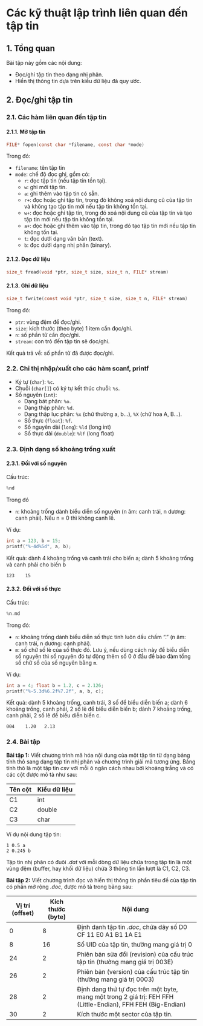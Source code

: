 # Các kỹ thuật lập trình liên quan đến tập tin

## 1. Tổng quan

Bài tập này gồm các nội dung:

- Đọc/ghi tập tin theo dạng nhị phân.
- Hiển thị thông tin dựa trên kiểu dữ liệu đã quy ước.

## 2. Đọc/ghi tập tin

### 2.1. Các hàm liên quan đến tập tin

#### 2.1.1. Mở tập tin

```c
FILE* fopen(const char *filename, const char *mode)
```

Trong đó:

- `filename`: tên tập tin
- `mode`: chế độ đọc ghi, gồm có:
    - `r`: đọc tập tin (nếu tập tin tồn tại).
    - `w`: ghi mới tập tin.
    - `a`: ghi thêm vào tập tin có sẵn.
    - `r+`: đọc hoặc ghi tập tin, trong đó không xoá nội dung cũ của tập tin và không tạo tập tin mới nếu tập tin không tồn tại.
    - `w+`: đọc hoặc ghi tập tin, trong đó xoá nội dung cũ của tập tin và tạo tập tin mới nếu tập tin không tồn tại.
    - `a+`: đọc hoặc ghi thêm vào tập tin, trong đó tạo tập tin mới nếu tập tin không tồn tại.
    - `t`: đọc dưới dạng văn bản (text).
    - `b`: đọc dưới dạng nhị phân (binary).

#### 2.1.2. Đọc dữ liệu

```c
size_t fread(void *ptr, size_t size, size_t n, FILE* stream) 
```

#### 2.1.3. Ghi dữ liệu

```c
size_t fwrite(const void *ptr, size_t size, size_t n, FILE* stream)
```

Trong đó:

- `ptr`: vùng đệm để đọc/ghi.
- `size`: kích thước (theo byte) 1 item cần đọc/ghi.
- `n`: số phần tử cần đọc/ghi.
- `stream`: con trỏ đến tập tin sẽ đọc/ghi.

Kết quả trả về: số phần tử đã được đọc/ghi.

### 2.2. Chỉ thị nhập/xuất cho các hàm scanf, printf

- Ký tự (`char`): `%c`.
- Chuỗi (`char[]`) có ký tự kết thúc chuỗi: `%s`.
- Số nguyên (`int`):
    - Dạng bát phân: `%o`.
    - Dạng thập phân: `%d`.
    - Dạng thập lục phân: `%x` (chữ thường a, b…), `%X` (chữ hoa A, B…).
    - Số thực (`float`): `%f`.
    - Số nguyên dài (`long`): `%ld` (long int)
    - Số thực dài (`double`): `%lf` (long float)

### 2.3. Định dạng số khoảng trống xuất

#### 2.3.1. Đối với số nguyên

Cấu trúc:

```c
%nd
```
Trong đó

- `n`: khoảng trống dành biểu diễn số nguyên (n âm: canh trái, n dương: canh phải). Nếu n = 0 thì không canh lề.

Ví dụ:

```c
int a = 123, b = 15;
printf("%-4d%5d", a, b);
```

Kết quả: dành 4 khoảng trống và canh trái cho biến a; dành 5 khoảng trống và canh phải cho biến b

```
123    15
```

#### 2.3.2. Đối với số thực

Cấu trúc:

```c
%n.md
```

Trong đó:

- `n`: khoảng trống dành biểu diễn số thực tính luôn dấu chấm “.” (n âm: canh trái, n dương: canh phải).
- `m`: số chữ số lẻ của số thực đó. Lưu ý, nếu dùng cách này để biểu diễn số nguyên thì số nguyên đó tự động thêm số 0 ở đầu để bảo đảm tổng số chữ số của số nguyên bằng `m`.

Ví dụ:

```c
int a = 4; float b = 1.2, c = 2.126;
printf("%-5.3d%6.2f%7.2f", a, b, c);
```

Kết quả: dành 5 khoảng trống, canh trái, 3 số để biểu diễn biến a; dành 6 khoảng trống, canh phải, 2 số lẻ để biểu diễn biến b; dành 7 khoảng trống, canh phải, 2 số lẻ để biểu diễn biến c.

```
004    1.20   2.13
```

### 2.4. Bài tập

**Bài tập 1:** Viết chương trình mã hóa nội dung của một tập tin từ dạng bảng tính thô sang dạng tập tin nhị phân và chương trình giải mã tương ứng. Bảng tính thô là một tập tin *csv* với mỗi ô ngăn cách nhau bởi khoảng trắng và có các cột được mô tả như sau:

Tên cột | Kiểu dữ liệu
-|-
C1| int
C2| double
C3| char

Ví dụ nội dung tập tin:

```
1 0.5 a
2 0.245 b
```

Tập tin nhị phân có đuôi *.dat* với mỗi dòng dữ liệu chứa trong tập tin là một vùng đệm (buffer, hay khối dữ liệu) chứa 3 thông tin lần lượt là C1, C2, C3.

**Bài tập 2:** Viết chương trình đọc và hiển thị thông tin phần tiêu đề của tập tin có phần mở rộng *.doc*, được mô tả trong bảng sau:

Vị trí (offset) | Kích thước (byte) | Nội dung
-|-|-
0 | 8 | Định danh tập tin *.doc*, chứa dãy số D0 CF 11 E0 A1 B1 1A E1
8 | 16 | Số UID của tập tin, thường mang giá trị 0
24 | 2 | Phiên bản sửa đổi (revision) của cấu trúc tập tin (thường mang giá trị 003E)
26 | 2 | Phiên bản (version) của cấu trúc tập tin (thường mang giá trị 0003)
28 | 2 | Định dang thứ tự đọc trên một byte, mang một trong 2 giá trị: FEH FFH (Little-Endian), FFH FEH (Big-Endian)
30 | 2 | Kích thước một sector của tập tin.

